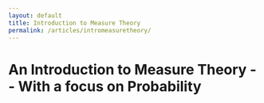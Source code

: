 ```yaml
---
layout: default
title: Introduction to Measure Theory
permalink: /articles/intromeasuretheory/
---
```


# An Introduction to Measure Theory -- With a focus on Probability